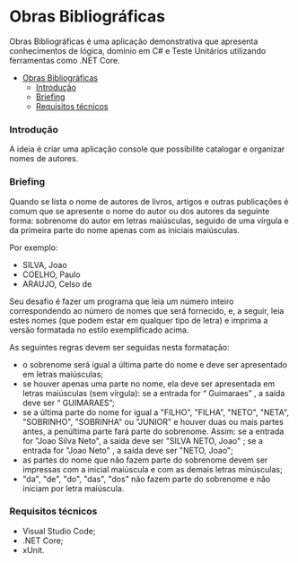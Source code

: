 
# Obras Bibliográficas

Obras Bibliográficas é uma aplicação demonstrativa que apresenta conhecimentos de lógica, domínio em C# e Teste Unitários utilizando ferramentas como .NET Core.

- [Obras Bibliográficas](https://github.com/fgouveia708/BibliographicalWorks#obras-bibliogr%C3%A1ficas)
    - [Introdução](https://github.com/fgouveia708/BibliographicalWorks#introdu%C3%A7%C3%A3o)
    - [Briefing](https://github.com/fgouveia708/BibliographicalWorks#briefing)
    - [Requisitos técnicos](https://github.com/fgouveia708/BibliographicalWorks#requisitos-t%C3%A9cnicos)

### Introdução

A ideia é criar uma aplicação console que possibilite catalogar e organizar nomes de autores.

### Briefing
                
Quando se lista o nome de autores de livros, artigos e outras publicações é comum que se apresente o nome do autor ou dos autores da seguinte forma: sobrenome do autor em letras maiúsculas, seguido de uma vírgula e da primeira parte do nome apenas com as iniciais maiúsculas.

Por exemplo:
* SILVA, Joao
* COELHO, Paulo
* ARAUJO, Celso de

Seu desafio é fazer um programa que leia um número inteiro correspondendo ao número de nomes que será fornecido, e, a seguir, leia estes nomes (que podem estar em qualquer tipo de letra) e imprima a versão formatada no estilo exemplificado acima.

As seguintes regras devem ser seguidas nesta formatação:
* o sobrenome será igual a última parte do nome e deve ser apresentado em letras maiúsculas;
* se houver apenas uma parte no nome, ela deve ser apresentada em letras maiúsculas (sem vírgula): se a entrada for “ Guimaraes” , a saída deve ser “ GUIMARAES”;
* se a última parte do nome for igual a "FILHO", "FILHA", "NETO", "NETA", "SOBRINHO", "SOBRINHA" ou "JUNIOR" e houver duas ou mais partes antes, a penúltima parte fará parte do sobrenome. Assim: se a entrada for "Joao Silva Neto", a saída deve ser "SILVA NETO, Joao" ; se a entrada for "Joao Neto" , a saída deve ser "NETO, Joao";
* as partes do nome que não fazem parte do sobrenome devem ser impressas com a inicial maiúscula e com as demais letras minúsculas;
* "da", "de", "do", "das", "dos" não fazem parte do sobrenome e não iniciam por letra maiúscula.

### Requisitos técnicos
                
- Visual Studio Code;
- .NET Core;
- xUnit.


